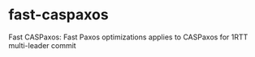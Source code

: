 # fast-caspaxos
Fast CASPaxos: Fast Paxos optimizations applies to CASPaxos for 1RTT multi-leader commit
